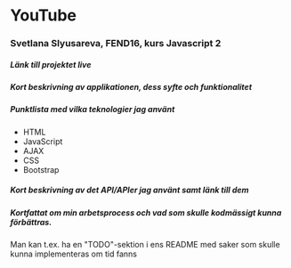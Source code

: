 # YouTube

### Svetlana Slyusareva, FEND16, kurs Javascript 2

##### Länk till projektet live

##### Kort beskrivning av applikationen, dess syfte och funktionalitet

##### Punktlista med vilka teknologier jag använt
* HTML
* JavaScript
* AJAX
* CSS
* Bootstrap


##### Kort beskrivning av det API/APIer jag använt samt länk till dem

##### Kortfattat om min arbetsprocess och vad som skulle kodmässigt kunna förbättras.
Man kan t.ex. ha en "TODO"-sektion i ens README med saker som skulle kunna implementeras om tid fanns
